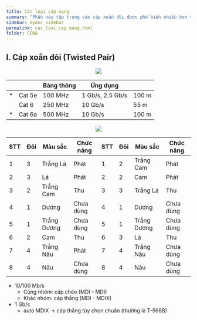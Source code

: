 ```yaml
---
title: Các loại cáp mạng
summary: "Phần này tập trung vào cáp xoắn đôi được phổ biến nhiều hơn cáp quang"
sidebar: mydoc_sidebar
permalink: cac_loai_cap_mang.html
folder: CCNA
---
```


## I. Cáp xoắn đôi (Twisted Pair)

<div align="center">
  <img style="max-width: 800px" src="https://www.qsfptek.com/resources/whgr/2021-12-23897764.jpg" />
</div>

|  |  | Băng thông | Ứng dụng |  |
| --- | --- | --- | --- | --- |
| * | Cat 5e | 100 MHz | 1 Gb/s, 2.5 Gb/s | 100 m |
|  | Cat 6 | 250 MHz | 10 Gb/s | 55 m |
| * | Cat 6a | 500 MHz | 10 Gb/s | 100 m |

<div align="center">
  <img style="max-width: 800px" src="https://differencecamp.com/wp-content/uploads/2021/03/T568A-and-T568B.jpg?ezimgfmt=ng:webp/ngcb7" />
</div>

| STT | Đôi | Màu sắc | Chức năng | STT | Đôi | Màu sắc | Chức năng |
| --- | --- | --- | --- | --- | --- | --- | --- |
| 1 | 3 | Trắng Lá | Phát | 1 | 2 | Trắng Cam | Phát |
| 2 | 3 | Lá | Phát | 2 | 2 | Cam | Phát |
| 3 | 2 | Trắng Cam | Thu | 3 | 3 | Trắng Lá | Thu |
| 4 | 1 | Dương | Chưa dùng | 4 | 1 | Dương | Chưa dùng |
| 5 | 1 | Trắng Dương | Chưa dùng | 5 | 1 | Trắng Dương | Chưa dùng |
| 6 | 2 | Cam | Thu | 6 | 3 | Lá | Thu |
| 7 | 4 | Trắng Nâu | Phát | 7 | 4 | Trắng Nâu | Chưa dùng |
| 8 | 4 | Nâu | Chưa dùng | 8 | 4 | Nâu | Chưa dùng |

* 10/100 Mb/s
  * Cùng nhóm: cáp chéo (MDI - MDI)
  * Khác nhóm: cáp thẳng (MDI - MDIX)
* 1 Gb/s
  * auto MDIX -> cáp thẳng tùy chọn chuẩn (thường là T-568B)

